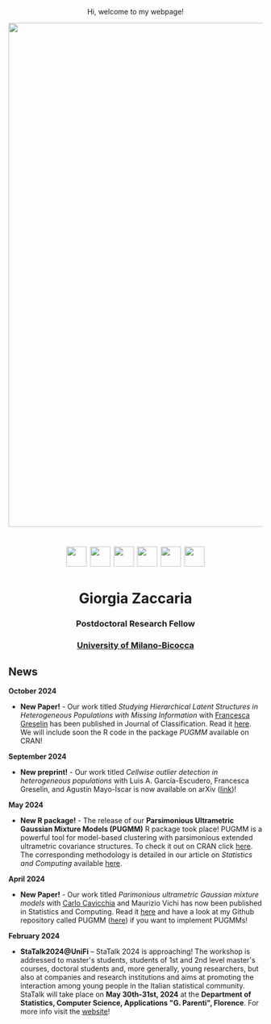   <p align="center">
    Hi, welcome to my webpage!
 </p> 
 
  <img src="ZacGithub.jpg" style="width:1000px;" align="middle">
  
   <h1 align="center"> <a href="mailto:giorgia.zaccaria@unimib.it" target="_blank"><img src="email.jpg" style="width:40px;"></a> 
  <a href="https://scholar.google.it/citations?user=svSITAkAAAAJ&hl=it" target="_blank"><img src="scholar.png" style="width:40px;"></a>
  <a href="https://www.researchgate.net/profile/Giorgia-Zaccaria" target="_blank"><img src="RG.jpg" style="width:40px;"></a>
  <a href="https://github.com/giorgiazaccaria" target="_blank"><img src="github.png" style="width:40px;"></a>
  <a href="https://orcid.org/0000-0001-9119-9104" target="_blank"><img src="orcid.png" style="width:40px;"></a>
  <a href="https://www.linkedin.com/in/giorgia-zaccaria-2b7329174/" target="_blank"><img src="Linkedin.jpg" style="width:40px;"></a>
  </h1>
  
  
  <h1 align="center">Giorgia Zaccaria</h1>
  <h3 align="center">Postdoctoral Research Fellow</h3>
  <h3 align="center"><a href="https://www.unimib.it/giorgia-zaccaria" target="_blank">University of Milano-Bicocca</a></h3> 

  
## News
**October 2024**
- **New Paper!** -  Our work titled _Studying Hierarchical Latent Structures in Heterogeneous Populations with Missing Information_ with <a href="https://sites.google.com/unimib.it/francesca-greselin" target="blank">Francesca Greselin</a> has been published in Journal of Classification. Read it <a href="https://link.springer.com/article/10.1007/s00357-024-09492-0" target="blank">here</a>. We will include soon the R code in the package _PUGMM_ available on CRAN!

**September 2024**
- **New preprint!** - Our work titled _Cellwise outlier detection in heterogeneous populations_ with Luis A. García-Escudero, Francesca Greselin, and Agustín Mayo-Íscar is now available on arXiv (<a href="https://arxiv.org/abs/2409.07881" target="blank">link</a>)!
  
**May 2024**
- **New R package!** - The release of our **Parsimonious Ultrametric Gaussian Mixture Models (PUGMM)** R package took place! PUGMM is a powerful tool for model-based clustering with parsimonious extended ultrametric covariance structures. To check it out on CRAN click <a href="https://cran.rstudio.com/web/packages/PUGMM/index.html" target="_blank">here</a>. 
The corresponding methodology is detailed in our article on _Statistics and Computing_ available <a href="https://link.springer.com/article/10.1007/s11222-024-10405-9" target="blank">here</a>.
  
**April 2024**
- **New Paper!** -  Our work titled _Parimonious ultrametric Gaussian mixture models_ with <a href="https://carlocavicchia.github.io" target="blank">Carlo Cavicchia</a> and Maurizio Vichi has now been published in Statistics and Computing. Read it <a href="https://link.springer.com/article/10.1007/s11222-024-10405-9" target="blank">here</a> and have a look at my Github repository called PUGMM (<a href="https://github.com/giorgiazaccaria/PUGMM" target="_blank">here</a>) if you want to implement PUGMMs! 
  
**February 2024**
- **StaTalk2024@UniFi** – StaTalk 2024 is approaching! The workshop is addressed to master's students, students of 1st and 2nd level master's courses, doctoral students and, more generally, young researchers, but also at companies and research institutions and aims at promoting the interaction among young people in the Italian statistical community. StaTalk will take place on **May 30th-31st, 2024** at the **Department of Statistics, Computer Science, Applications "G. Parenti", Florence**. For more info visit the <a href="https://www.disia.unifi.it/vp-462-statalk2024.html" target="_blank">website</a>!


